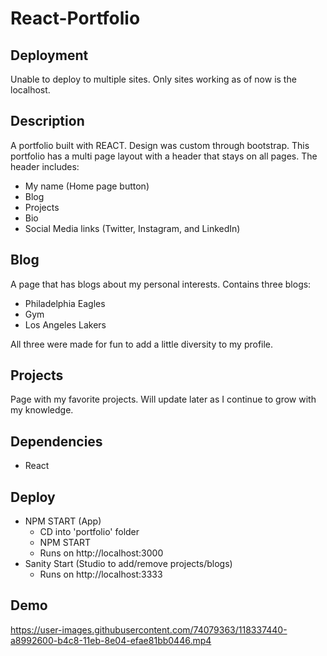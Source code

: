 # React-Portfolio

## Deployment
Unable to deploy to multiple sites. Only sites working as of now is the localhost.

## Description
A portfolio built with REACT.
Design was custom through bootstrap.
This portfolio has a multi page layout with a header that stays on all pages.
The header includes:
  - My name (Home page button)
  - Blog
  - Projects
  - Bio
  - Social Media links (Twitter, Instagram, and LinkedIn)

## Blog
A page that has blogs about my personal interests. Contains three blogs:
  - Philadelphia Eagles
  - Gym
  - Los Angeles Lakers

All three were made for fun to add a little diversity to my profile.

## Projects
Page with my favorite projects. Will update later as I continue to grow with my knowledge.

## Dependencies
  - React

## Deploy
- NPM START (App)
  - CD into 'portfolio' folder
  - NPM START   
  - Runs on http://localhost:3000
- Sanity Start (Studio to add/remove projects/blogs)
  - Runs on http://localhost:3333

## Demo
https://user-images.githubusercontent.com/74079363/118337440-a8992600-b4c8-11eb-8e04-efae81bb0446.mp4
